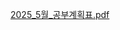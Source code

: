 [2025_5월_공부계획표.pdf](../../../../../../../Downloads/2025_5%EC%9B%94_%EA%B3%B5%EB%B6%80%EA%B3%84%ED%9A%8D%ED%91%9C.pdf)